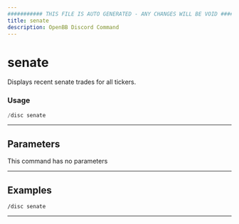 ```yaml
---
########### THIS FILE IS AUTO GENERATED - ANY CHANGES WILL BE VOID ###########
title: senate
description: OpenBB Discord Command
---
```


# senate

Displays recent senate trades for all tickers.

### Usage

```python wordwrap
/disc senate
```

---

## Parameters

This command has no parameters



---

## Examples

```
/disc senate
```
---
